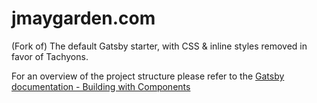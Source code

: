 # jmaygarden.com
(Fork of) The default Gatsby starter, with CSS & inline styles removed in favor of Tachyons.

For an overview of the project structure please refer to the [Gatsby documentation - Building with Components](https://www.gatsbyjs.org/docs/building-with-components/)

